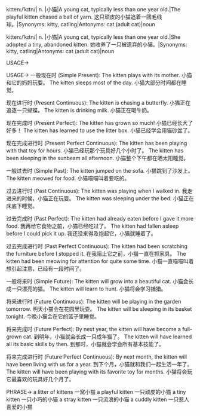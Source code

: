 kitten:/ˈkɪtn/| n. |小猫|A young cat, typically less than one year old.|The playful kitten chased a ball of yarn. 这只顽皮的小猫追着一团毛线球。|Synonyms: kitty, catling|Antonyms: cat (adult cat)|noun

kitten:/ˈkɪtn/| n. |小猫|A young cat, typically less than one year old.|She adopted a tiny, abandoned kitten. 她收养了一只被遗弃的小猫。|Synonyms: kitty, catling|Antonyms: cat (adult cat)|noun


USAGE->

USAGE->
一般现在时 (Simple Present):
The kitten plays with its mother. 小猫和它的妈妈玩耍。
The kitten sleeps most of the day. 小猫大部分时间都在睡觉。

现在进行时 (Present Continuous):
The kitten is chasing a butterfly. 小猫正在追逐一只蝴蝶。
The kitten is drinking milk. 小猫正在喝牛奶。


现在完成时 (Present Perfect):
The kitten has grown so much! 小猫已经长大了好多！
The kitten has learned to use the litter box. 小猫已经学会用猫砂盆了。

现在完成进行时 (Present Perfect Continuous):
The kitten has been playing with that toy for hours. 小猫已经玩那个玩具好几个小时了。
The kitten has been sleeping in the sunbeam all afternoon. 小猫整个下午都在晒太阳睡觉。


一般过去时 (Simple Past):
The kitten jumped on the sofa. 小猫跳到了沙发上。
The kitten meowed for food. 小猫喵喵叫着要吃的。

过去进行时 (Past Continuous):
The kitten was playing when I walked in. 我走进来的时候，小猫正在玩耍。
The kitten was sleeping under the bed. 小猫正在床底下睡觉。

过去完成时 (Past Perfect):
The kitten had already eaten before I gave it more food. 我再给它食物之前，小猫已经吃过了。
The kitten had fallen asleep before I could pick it up. 我还没来得及抱起它，小猫就睡着了。

过去完成进行时 (Past Perfect Continuous):
The kitten had been scratching the furniture before I stopped it. 在我阻止它之前，小猫一直在抓家具。
The kitten had been meowing for attention for quite some time. 小猫一直喵喵叫着想引起注意，已经有一段时间了。


一般将来时 (Simple Future):
The kitten will grow into a beautiful cat. 小猫会长成一只漂亮的猫。
The kitten will learn to hunt. 小猫将会学习捕猎。

将来进行时 (Future Continuous):
The kitten will be playing in the garden tomorrow. 明天小猫会在花园里玩耍。
The kitten will be sleeping in its basket tonight. 今晚小猫会在它的篮子里睡觉。

将来完成时 (Future Perfect):
By next year, the kitten will have become a full-grown cat. 到明年，小猫就会长成一只成年猫了。
The kitten will have learned all its basic skills by then. 到那时，小猫就会学会所有基本技能了。


将来完成进行时 (Future Perfect Continuous):
By next month, the kitten will have been living with us for a year. 到下个月，小猫就和我们一起生活一年了。
The kitten will have been playing with its favorite toy for months. 小猫将会玩它最喜欢的玩具好几个月了。


PHRASE->
a litter of kittens 一窝小猫
a playful kitten 一只顽皮的小猫
a tiny kitten 一只小巧的小猫
a stray kitten 一只流浪的小猫
a cuddly kitten 一只惹人喜爱的小猫
